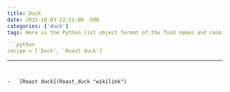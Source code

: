 ```yaml
---
title: Duck
date: 2015-10-03 22:21:00 -500
categories: ['duck']
tags: Here is the Python list object format of the food names and cooking method names found in the given recipe:

```python
recipe = ['Duck', 'Roast duck']
```
---
```


-   [Roast duck](Roast_duck "wikilink")
